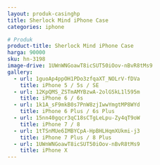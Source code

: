 ```yaml
---
layout: produk-casinghp
title: Sherlock Mind iPhone Case
categories: iphone

# Produk
product-title: Sherlock Mind iPhone Case
harga: 90000
sku: hn-3198
image-drive: 1UWnWNGoawT8icSUT50iOov-nBvR8tMs9
gallery:
  - url: 1guoAp4ppOH1PDo3zfqaXT_NOLrV-fDVa
    title: iPhone 5 / 5s / SE
  - url: 12KpQMS_ZSTmAMYBzwA-2olGSkL1l595m
    title: iPhone 6 / 6s
  - url: 1k1A_sF9mkB0s7PnW8zjIwwYmgtMP8WYd
    title: iPhone 6 Plus / 6s Plus
  - url: 15nn40gqcr3qC18sCTgLeLpu-Zy4qT9oW
    title: iPhone 7 / 8
  - url: 1tTSnMUe6IMBYCpA-HpBHLHqmXUkmi-j3
    title: iPhone 7 Plus / 8 Plus
  - url: 1UWnWNGoawT8icSUT50iOov-nBvR8tMs9
    title: iPhone X
---
```

